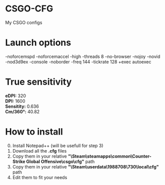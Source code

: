 # CSGO-CFG
My CSGO configs

# Launch options
-noforcemspd -noforcemaccel -high -threads 8 -no-browser -nojoy -novid -nod3d9ex -console -noborder -freq 144 -tickrate 128 +exec autoexec

# True sensitivity
**eDPI:** 320<br> 
**DPI:** 1600<br>
**Sensitity:** 0.636<br>
**Cm/360°:** 40.82<br>

# How to install
0. Install Notepad++ (will be usefull for step 3)
1. Download all the **.cfg** files
2. Copy them in your relative **"\Steam\steamapps\common\Counter-Strike Global Offensive\csgo\cfg"** path
3. Copy them in your relative **"\Steam\userdata\1988708\730\local\cfg"** path
4. Edit them to fit your needs
